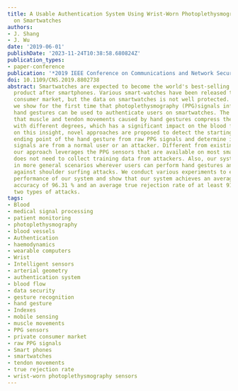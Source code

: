 ```yaml
---
title: A Usable Authentication System Using Wrist-Worn Photoplethysmography Sensors
  on Smartwatches
authors:
- J. Shang
- J. Wu
date: '2019-06-01'
publishDate: '2023-11-24T10:38:58.680824Z'
publication_types:
- paper-conference
publication: '*2019 IEEE Conference on Communications and Network Security (CNS)*'
doi: 10.1109/CNS.2019.8802738
abstract: Smartwatches are expected to become the world's best-selling electronic
  product after smartphones. Various smart-watches have been released to the private
  consumer market, but the data on smartwatches is not well protected. In this paper,
  we show for the first time that photoplethysmography (PPG)signals influenced by
  hand gestures can be used to authenticate users on smartwatches. The insight is
  that muscle and tendon movements caused by hand gestures compress the arterial geometry
  with different degrees, which has a significant impact on the blood flow. Based
  on this insight, novel approaches are proposed to detect the starting point and
  ending point of the hand gesture from raw PPG signals and determine if these PPG
  signals are from a normal user or an attacker. Different from existing solutions,
  our approach leverages the PPG sensors that are available on most smartwatches and
  does not need to collect training data from attackers. Also, our system can be used
  in more general scenarios wherever users can perform hand gestures and is robust
  against shoulder surfing attacks. We conduct various experiments to evaluate the
  performance of our system and show that our system achieves an average authentication
  accuracy of 96.31 % and an average true rejection rate of at least 91.64% against
  two types of attacks.
tags:
- Blood
- medical signal processing
- patient monitoring
- photoplethysmography
- blood vessels
- Authentication
- haemodynamics
- wearable computers
- Wrist
- Intelligent sensors
- arterial geometry
- authentication system
- blood flow
- data security
- gesture recognition
- hand gesture
- Indexes
- mobile sensing
- muscle movements
- PPG sensors
- private consumer market
- raw PPG signals
- Smart phones
- smartwatches
- tendon movements
- true rejection rate
- wrist-worn photoplethysmography sensors
---
```

